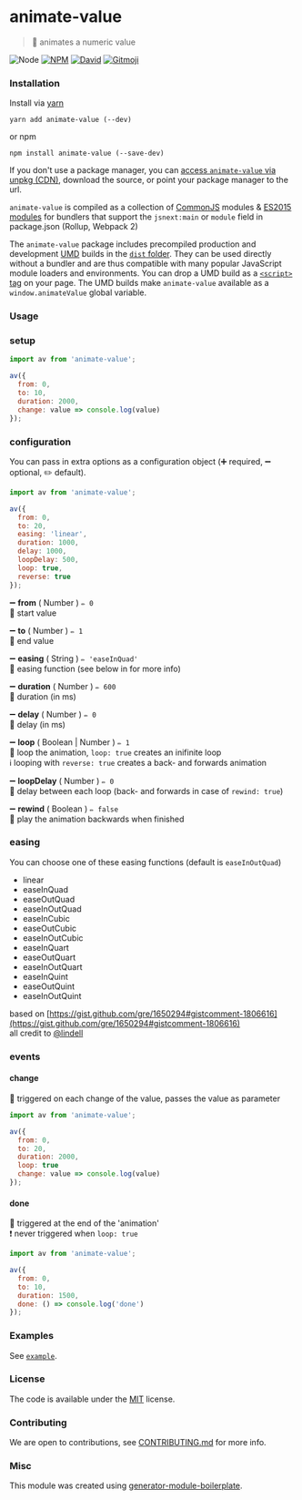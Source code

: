 # animate-value

> 🏃 animates a numeric value

![Node](https://img.shields.io/node/v/animate-value.svg?style=flat-square)
[![NPM](https://img.shields.io/npm/v/animate-value.svg?style=flat-square)](https://www.npmjs.com/package/animate-value)
[![David](https://img.shields.io/david/duivvv/animate-value.svg?style=flat-square)](https://david-dm.org/duivvv/animate-value)
[![Gitmoji](https://img.shields.io/badge/gitmoji-%20😜%20😍-FFDD67.svg?style=flat-square)](https://gitmoji.carloscuesta.me/)

### Installation

Install via [yarn](https://github.com/yarnpkg/yarn)

	yarn add animate-value (--dev)

or npm

	npm install animate-value (--save-dev)


If you don't use a package manager, you can [access `animate-value` via unpkg (CDN)](https://unpkg.com/animate-value/), download the source, or point your package manager to the url.

`animate-value` is compiled as a collection of [CommonJS](http://webpack.github.io/docs/commonjs.html) modules & [ES2015 modules](http://www.2ality.com/2014/09/es6-modules-final.html) for bundlers that support the `jsnext:main` or `module` field in package.json (Rollup, Webpack 2)

The `animate-value` package includes precompiled production and development [UMD](https://github.com/umdjs/umd) builds in the [`dist` folder](https://unpkg.com/animate-value/dist/). They can be used directly without a bundler and are thus compatible with many popular JavaScript module loaders and environments. You can drop a UMD build as a [`<script>` tag](https://unpkg.com/animate-value) on your page. The UMD builds make `animate-value` available as a `window.animateValue` global variable.

### Usage

### setup

```js
import av from 'animate-value';

av({
  from: 0,
  to: 10,
  duration: 2000,
  change: value => console.log(value)
});

```

### configuration

You can pass in extra options as a configuration object (➕ required, ➖ optional, ✏️ default).

```js
import av from 'animate-value';

av({
  from: 0,
  to: 20,
  easing: 'linear',
  duration: 1000,
  delay: 1000,
  loopDelay: 500,
  loop: true,
  reverse: true
});
```

➖ **from** ( Number ) ` ✏️ 0 `
<br/> 📝 start value

➖ **to** ( Number ) ` ✏️ 1 `
<br/> 📝 end value

➖ **easing** ( String ) ` ✏️ 'easeInQuad' `
<br/> 📝 easing function (see below in for more info)

➖ **duration** ( Number ) ` ✏️ 600 `
<br/> 📝 duration (in ms)

➖ **delay** ( Number ) ` ✏️ 0 `
<br/> 📝 delay (in ms)

➖ **loop** ( Boolean | Number ) ` ✏️ 1 `
<br/> 📝 loop the animation, `loop: true` creates an inifinite loop
<br/> ℹ️ looping with `reverse: true` creates a back- and forwards animation

➖ **loopDelay** ( Number ) ` ✏️ 0 `
<br/> 📝 delay between each loop (back- and forwards in case of `rewind: true`)

➖ **rewind** ( Boolean ) ` ✏️ false `
<br/> 📝 play the animation backwards when finished


### easing

You can choose one of these easing functions (default is `easeInOutQuad`)

- linear
- easeInQuad
- easeOutQuad
- easeInOutQuad
- easeInCubic
- easeOutCubic
- easeInOutCubic
- easeInQuart
- easeOutQuart
- easeInOutQuart
- easeInQuint
- easeOutQuint
- easeInOutQuint

based on [https://gist.github.com/gre/1650294#gistcomment-1806616](https://gist.github.com/gre/1650294#gistcomment-1806616)
<br/>all credit to [@lindell](https://github.com/lindell)


### events

#### change

📝 triggered on each change of the value, passes the value as parameter

```js
import av from 'animate-value';

av({
  from: 0,
  to: 20,
  duration: 2000,
  loop: true
  change: value => console.log(value)
});
```

#### done

📝 triggered at the end of the 'animation'
<br/>❗️ never triggered when `loop: true`

```js
import av from 'animate-value';

av({
  from: 0,
  to: 10,
  duration: 1500,
  done: () => console.log('done')
});
```

### Examples

See [`example`](example).

### License

The code is available under the [MIT](LICENSE) license.

### Contributing

We are open to contributions, see [CONTRIBUTING.md](CONTRIBUTING.md) for more info.

### Misc

This module was created using [generator-module-boilerplate](https://github.com/duivvv/generator-module-boilerplate).
